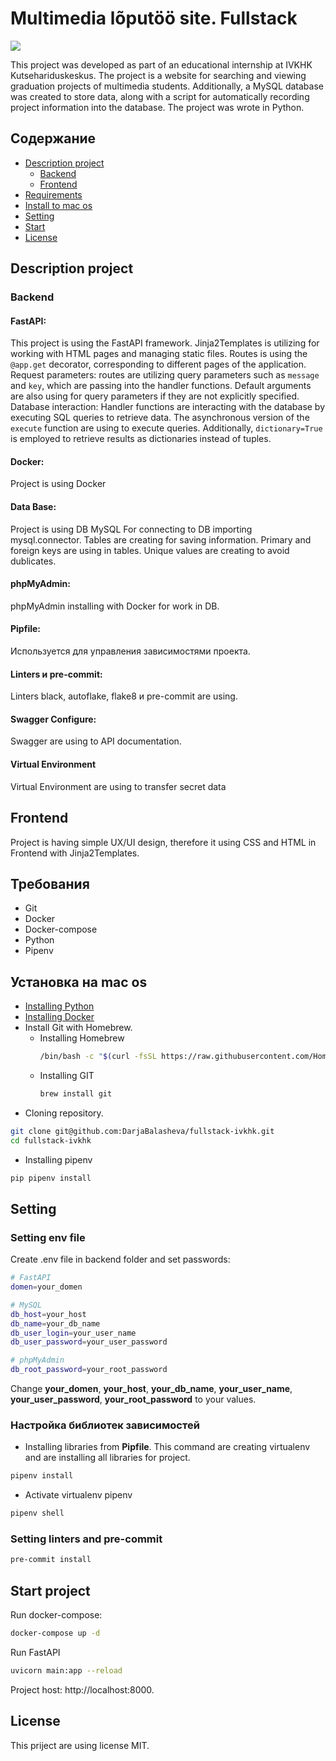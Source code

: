 # Multimedia lõputöö site. Fullstack
<img src="https://github.com/DarjaBalasheva/fullstack-ivkhk/actions/workflows/my_workflow.yml/badge.svg">

This project was developed as part of an educational internship at IVKHK Kutsehariduskeskus. The project is a website for searching and viewing graduation projects of multimedia students. Additionally, a MySQL database was created to store data, along with a script for automatically recording project information into the database. The project was wrote in Python.

## Содержание
- [Description project](#description-project)
  - [Backend](#backend)
  - [Frontend](#frontend)
- [Requirements](#requirements)
- [Install to mac os](#install-to-mac-os)
- [Setting](#setting)
- [Start](#start-project)
- [License](#license)

## Description project
### Backend
#### FastAPI:
This project is using the FastAPI framework. Jinja2Templates is utilizing for working with HTML pages and managing static files.
Routes is using the `@app.get` decorator, corresponding to different pages of the application. Request parameters: routes are utilizing query parameters such as `message` and `key`, which are passing into the handler functions. Default arguments are also using for query parameters if they are not explicitly specified.
Database interaction: Handler functions are interacting with the database by executing SQL queries to retrieve data. The asynchronous version of the `execute` function are using to execute queries. Additionally, `dictionary=True` is employed to retrieve results as dictionaries instead of tuples.
#### Docker:
Project is using Docker
#### Data Base:
Project is using DB MySQL
For connecting to DB importing mysql.connector.
Tables are creating for saving information. Primary and foreign keys are using in tables.
Unique values are creating to avoid dublicates.
#### phpMyAdmin:
phpMyAdmin installing with Docker for work in DB.
#### Pipfile:
Используется для управления зависимостями проекта.
#### Linters и pre-commit:
Linters black, autoflake, flake8 и pre-commit are using.
#### Swagger Configure:
Swagger are using to API documentation.
#### Virtual Environment
Virtual Environment are using to transfer secret data

## Frontend
Project is having simple UX/UI design, therefore it using CSS and HTML in Frontend with Jinja2Templates.
## Требования
- Git
- Docker
- Docker-compose
- Python
- Pipenv

## Установка на mac os
- [Installing Python](https://www.python.org/downloads/macos/)
- [Installing Docker](https://www.docker.com/get-started/)
- Install Git with Homebrew.
  - Installing Homebrew
    ```bash
    /bin/bash -c "$(curl -fsSL https://raw.githubusercontent.com/Homebrew/install/HEAD/install.sh)"
    ```
  - Installing GIT
    ```bash
    brew install git
    ```
- Cloning repository.
```bash
git clone git@github.com:DarjaBalasheva/fullstack-ivkhk.git
cd fullstack-ivkhk
```

- Installing pipenv
```bash
pip pipenv install
```
## Setting
### Setting env file
Create .env file in backend folder and set passwords:
```bash
# FastAPI
domen=your_domen

# MySQL
db_host=your_host
db_name=your_db_name
db_user_login=your_user_name
db_user_password=your_user_password

# phpMyAdmin
db_root_password=your_root_password
```
Change **your_domen**, **your_host**, **your_db_name**, **your_user_name**, **your_user_password**, **your_root_password** to your values.
### Настройка библиотек зависимостей
- Installing libraries from **Pipfile**. This command are creating virtualenv and are installing all libraries for project.
```bash
pipenv install
```
- Activate virtualenv pipenv
```bash
pipenv shell
```
### Setting linters and pre-commit
```bash
pre-commit install
```
## Start project
Run docker-compose:
```bash
docker-compose up -d
```
Run FastAPI
```bash
uvicorn main:app --reload
```

Project host: http://localhost:8000.

## License
This priject are using license MIT.
